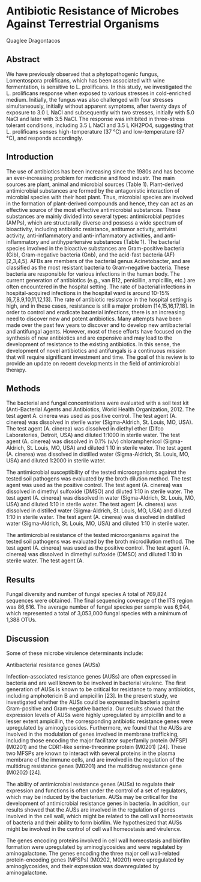 # Antibiotic Resistance of Microbes Against Terrestrial Organisms
Quaglee Dragontacos


## Abstract
We have previously observed that a phytopathogenic fungus, Lomentospora prolificans, which has been associated with wine fermentation, is sensitive to L. prolificans. In this study, we investigated the L. prolificans response when exposed to various stresses in cold-enriched medium. Initially, the fungus was also challenged with four stresses simultaneously, initially without apparent symptoms, after twenty days of exposure to 3.0 L NaCl and subsequently with two stresses, initially with 5.0 NaCl and later with 3.5 NaCl. The response was inhibited in three-stress tolerant conditions, including 3.5 L NaCl and 3.5 L KH2PO4, suggesting that L. prolificans senses high-temperature (37 °C) and low-temperature (37 °C), and responds accordingly.


## Introduction
The use of antibiotics has been increasing since the 1980s and has become an ever-increasing problem for medicine and food industr. The main sources are plant, animal and microbial sources (Table 1). Plant-derived antimicrobial substances are formed by the antagonistic interaction of microbial species with their host plant. Thus, microbial species are involved in the formation of plant-derived compounds and hence, they can act as an effective source of the most effective antimicrobial substances. These substances are mainly divided into several types: antimicrobial peptides (AMPs), which are structurally diverse and possess a wide spectrum of bioactivity, including antibiotic resistance, antitumor activity, antiviral activity, anti-inflammatory and anti-inflammatory activities, and anti-inflammatory and antihypertensive substances (Table 1). The bacterial species involved in the bioactive substances are Gram-positive bacteria (Gib), Gram-negative bacteria (Gnb), and the acid-fast bacteria (AF) [2,3,4,5]. AFBs are members of the bacterial genus Acinetobacter, and are classified as the most resistant bacteria to Gram-negative bacteria. These bacteria are responsible for various infections in the human body. The current generation of antibiotics (e.g., van B12, penicillin, ampicillin, etc.) are often encountered in the hospital setting. The rate of bacterial infections in hospital-acquired infections in the hospital ward is around 10-15% [6,7,8,9,10,11,12,13]. The rate of antibiotic resistance in the hospital setting is high, and in these cases, resistance is still a major problem [14,15,16,17,18]. In order to control and eradicate bacterial infections, there is an increasing need to discover new and potent antibiotics. Many attempts have been made over the past few years to discover and to develop new antibacterial and antifungal agents. However, most of these efforts have focused on the synthesis of new antibiotics and are expensive and may lead to the development of resistance to the existing antibiotics. In this sense, the development of novel antibiotics and antifungals is a continuous mission that will require significant investment and time. The goal of this review is to provide an update on recent developments in the field of antimicrobial therapy.


## Methods
The bacterial and fungal concentrations were evaluated with a soil test kit (Anti-Bacterial Agents and Antibiotics, World Health Organization, 2012. The test agent A. cinerea was used as positive control. The test agent (A. cinerea) was dissolved in sterile water (Sigma-Aldrich, St. Louis, MO, USA). The test agent (A. cinerea) was dissolved in diethyl ether (Difco Laboratories, Detroit, USA) and diluted 1:1000 in sterile water. The test agent (A. cinerea) was dissolved in 0.1% (v/v) chloramphenicol (Sigma-Aldrich, St. Louis, MO, USA) and diluted 1:10 in sterile water. The test agent (A. cinerea) was dissolved in distilled water (Sigma-Aldrich, St. Louis, MO, USA) and diluted 1:2000 in sterile water.

The antimicrobial susceptibility of the tested microorganisms against the tested soil pathogens was evaluated by the broth dilution method. The test agent was used as the positive control. The test agent (A. cinerea) was dissolved in dimethyl sulfoxide (DMSO) and diluted 1:10 in sterile water. The test agent (A. cinerea) was dissolved in water (Sigma-Aldrich, St. Louis, MO, USA) and diluted 1:10 in sterile water. The test agent (A. cinerea) was dissolved in distilled water (Sigma-Aldrich, St. Louis, MO, USA) and diluted 1:10 in sterile water. The test agent (A. cinerea) was dissolved in distilled water (Sigma-Aldrich, St. Louis, MO, USA) and diluted 1:10 in sterile water.

The antimicrobial resistance of the tested microorganisms against the tested soil pathogens was evaluated by the broth microdilution method. The test agent (A. cinerea) was used as the positive control. The test agent (A. cinerea) was dissolved in dimethyl sulfoxide (DMSO) and diluted 1:10 in sterile water. The test agent (A.


## Results
Fungal diversity and number of fungal species
A total of 769,824 sequences were obtained. The final sequencing coverage of the ITS region was 86,616. The average number of fungal species per sample was 6,944, which represented a total of 3,053,000 fungal species with a minimum of 1,388 OTUs.


## Discussion
Some of these microbe virulence determinants include:

Antibacterial resistance genes (AUSs)

Infection-associated resistance genes (AUSs) are often expressed in bacteria and are well known to be involved in bacterial virulenc. The first generation of AUSs is known to be critical for resistance to many antibiotics, including amphotericin B and ampicillin [23]. In the present study, we investigated whether the AUSs could be expressed in bacteria against Gram-positive and Gram-negative bacteria. Our results showed that the expression levels of AUSs were highly upregulated by ampicillin and to a lesser extent ampicillin, the corresponding antibiotic resistance genes were upregulated by aminoglycosides. Furthermore, we found that the AUSs are involved in the modulation of genes involved in membrane trafficking, including those encoding the major facilitator superfamily protein (MFSP) (M0201) and the CDR1-like serine-threonine protein (M0201) [24]. These two MFSPs are known to interact with several proteins in the plasma membrane of the immune cells, and are involved in the regulation of the multidrug resistance genes (M0201) and the multidrug resistance gene (M0202) [24].

The ability of antimicrobial resistance genes (AUSs) to regulate their expression and functions is often under the control of a set of regulators, which may be induced by the bacterium. AUSs may be critical for the development of antimicrobial resistance genes in bacteria. In addition, our results showed that the AUSs are involved in the regulation of genes involved in the cell wall, which might be related to the cell wall homeostasis of bacteria and their ability to form biofilm. We hypothesized that AUSs might be involved in the control of cell wall homeostasis and virulence.

The genes encoding proteins involved in cell wall homeostasis and biofilm formation were upregulated by aminoglycosides and were regulated by aminogalactone. The genes encoding the three major cell wall-related protein-encoding genes (MFSPs) (M0202, M0201) were upregulated by aminoglycosides, and their expression was downregulated by aminogalactone.

